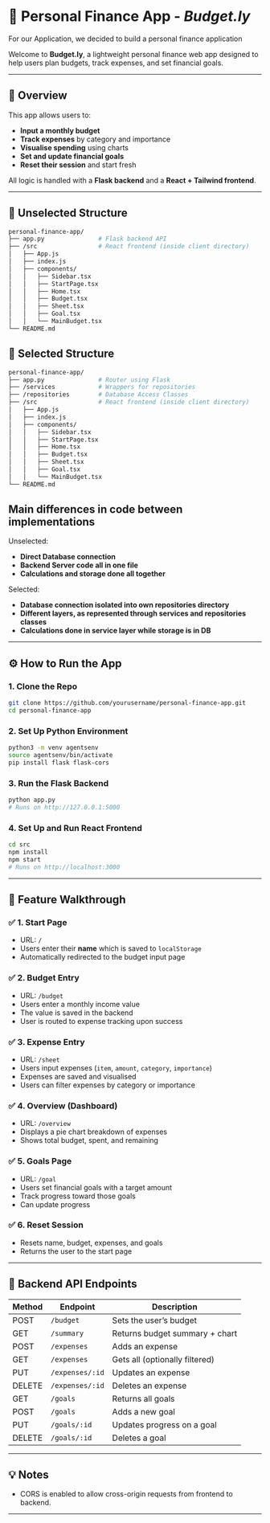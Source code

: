 # 💸 Personal Finance App - *Budget.ly*

For our Application, we decided to build a personal finance application

Welcome to **Budget.ly**, a lightweight personal finance web app designed to help users plan budgets, track expenses, and set financial goals.

---

## 🧠 Overview

This app allows users to:
- **Input a monthly budget**
- **Track expenses** by category and importance
- **Visualise spending** using charts
- **Set and update financial goals**
- **Reset their session** and start fresh

All logic is handled with a **Flask backend** and a **React + Tailwind frontend**.

---

## 📁 Unselected Structure

```bash
personal-finance-app/
├── app.py               # Flask backend API
├── /src                 # React frontend (inside client directory)
│   ├── App.js
│   ├── index.js
│   ├── components/
│   │   ├── Sidebar.tsx
│   │   ├── StartPage.tsx
│   │   ├── Home.tsx
│   │   ├── Budget.tsx
│   │   ├── Sheet.tsx
│   │   ├── Goal.tsx
│   │   └── MainBudget.tsx
└── README.md
```

## 📁 Selected Structure

```bash
personal-finance-app/
├── app.py               # Router using Flask
├── /services            # Wrappers for repositories
├── /repositories        # Database Access Classes
├── /src                 # React frontend (inside client directory)
│   ├── App.js
│   ├── index.js
│   ├── components/
│   │   ├── Sidebar.tsx
│   │   ├── StartPage.tsx
│   │   ├── Home.tsx
│   │   ├── Budget.tsx
│   │   ├── Sheet.tsx
│   │   ├── Goal.tsx
│   │   └── MainBudget.tsx
└── README.md
```

## Main differences in code between implementations

Unselected:
- **Direct Database connection**
- **Backend Server code all in one file**
- **Calculations and storage done all together**

Selected:
- **Database connection isolated into own repositories directory**
- **Different layers, as represented through services and repositories classes**
- **Calculations done in service layer while storage is in DB** 

---

## ⚙️ How to Run the App

### 1. **Clone the Repo**
```bash
git clone https://github.com/yourusername/personal-finance-app.git
cd personal-finance-app
```

### 2. **Set Up Python Environment**
```bash
python3 -m venv agentsenv
source agentsenv/bin/activate
pip install flask flask-cors
```

### 3. **Run the Flask Backend**
```bash
python app.py
# Runs on http://127.0.0.1:5000
```

### 4. **Set Up and Run React Frontend**
```bash
cd src
npm install
npm start
# Runs on http://localhost:3000
```

---

## 🧭 Feature Walkthrough

### ✅ **1. Start Page**
- URL: `/`
- Users enter their **name** which is saved to `localStorage`
- Automatically redirected to the budget input page

### ✅ **2. Budget Entry**
- URL: `/budget`
- Users enter a monthly income value
- The value is saved in the backend
- User is routed to expense tracking upon success

### ✅ **3. Expense Entry**
- URL: `/sheet`
- Users input expenses (`item`, `amount`, `category`, `importance`)
- Expenses are saved and visualised
- Users can filter expenses by category or importance

### ✅ **4. Overview (Dashboard)**
- URL: `/overview`
- Displays a pie chart breakdown of expenses
- Shows total budget, spent, and remaining

### ✅ **5. Goals Page**
- URL: `/goal`
- Users set financial goals with a target amount
- Track progress toward those goals
- Can update progress

### ✅ **6. Reset Session**
- Resets name, budget, expenses, and goals
- Returns the user to the start page

---

## 🔧 Backend API Endpoints

| Method | Endpoint         | Description                      |
|--------|------------------|----------------------------------|
| POST   | `/budget`        | Sets the user’s budget           |
| GET    | `/summary`       | Returns budget summary + chart   |
| POST   | `/expenses`      | Adds an expense                  |
| GET    | `/expenses`      | Gets all (optionally filtered)   |
| PUT    | `/expenses/:id`  | Updates an expense               |
| DELETE | `/expenses/:id`  | Deletes an expense               |
| GET    | `/goals`         | Returns all goals                |
| POST   | `/goals`         | Adds a new goal                  |
| PUT    | `/goals/:id`     | Updates progress on a goal       |
| DELETE | `/goals/:id`     | Deletes a goal                   |

---

## 💡 Notes

- CORS is enabled to allow cross-origin requests from frontend to backend.

---

